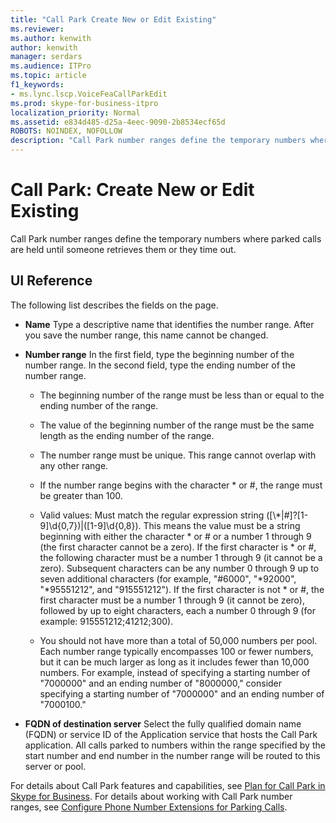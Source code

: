 ```yaml
---
title: "Call Park Create New or Edit Existing"
ms.reviewer: 
ms.author: kenwith
author: kenwith
manager: serdars
ms.audience: ITPro
ms.topic: article
f1_keywords:
- ms.lync.lscp.VoiceFeaCallParkEdit
ms.prod: skype-for-business-itpro
localization_priority: Normal
ms.assetid: e834d485-d25a-4eec-9090-2b8534ecf65d
ROBOTS: NOINDEX, NOFOLLOW
description: "Call Park number ranges define the temporary numbers where parked calls are held until someone retrieves them or they time out."
---
```


# Call Park: Create New or Edit Existing

Call Park number ranges define the temporary numbers where parked calls are held until someone retrieves them or they time out.

## UI Reference

The following list describes the fields on the page.

- **Name** Type a descriptive name that identifies the number range. After you save the number range, this name cannot be changed.

- **Number range** In the first field, type the beginning number of the number range. In the second field, type the ending number of the number range.

  - The beginning number of the range must be less than or equal to the ending number of the range.

  - The value of the beginning number of the range must be the same length as the ending number of the range.

  - The number range must be unique. This range cannot overlap with any other range.

  - If the number range begins with the character \* or #, the range must be greater than 100.

  - Valid values: Must match the regular expression string ([\\*|#]?[1-9]\d{0,7})|([1-9]\d{0,8}). This means the value must be a string beginning with either the character \* or # or a number 1 through 9 (the first character cannot be a zero). If the first character is \* or #, the following character must be a number 1 through 9 (it cannot be a zero). Subsequent characters can be any number 0 through 9 up to seven additional characters (for example, "#6000", "\*92000", "\*95551212", and "915551212"). If the first character is not \* or #, the first character must be a number 1 through 9 (it cannot be zero), followed by up to eight characters, each a number 0 through 9 (for example: 915551212;41212;300).

  - You should not have more than a total of 50,000 numbers per pool. Each number range typically encompasses 100 or fewer numbers, but it can be much larger as long as it includes fewer than 10,000 numbers. For example, instead of specifying a starting number of "7000000" and an ending number of "8000000," consider specifying a starting number of "7000000" and an ending number of "7000100."

- **FQDN of destination server** Select the fully qualified domain name (FQDN) or service ID of the Application service that hosts the Call Park application. All calls parked to numbers within the range specified by the start number and end number in the number range will be routed to this server or pool.

For details about Call Park features and capabilities, see [Plan for Call Park in Skype for Business](../../../plan-your-deployment/enterprise-voice-solution/call-park.md). For details about working with Call Park number ranges, see [Configure Phone Number Extensions for Parking Calls](https://technet.microsoft.com/library/fbf97624-9587-42a6-b276-1b69c574a74d.aspx).


